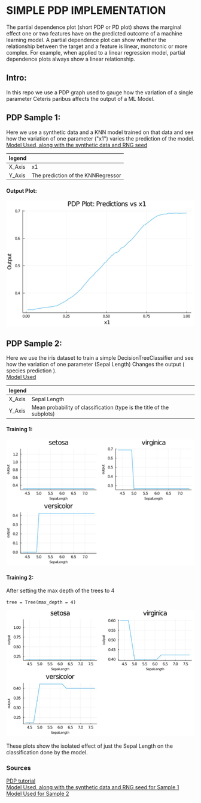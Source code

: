 # SIMPLE PDP IMPLEMENTATION
The partial dependence plot (short PDP or PD plot) shows the marginal effect one or two features have on the predicted outcome of a machine learning model. A partial dependence plot can show whether the relationship between the target and a feature is linear, monotonic or more complex. For example, when applied to a linear regression model, partial dependence plots always show a linear relationship.


## Intro:
In this repo we use a PDP graph used to gauge how the variation of a single parameter Ceteris paribus affects the output of a ML Model.

## PDP Sample 1:
Here we use a synthetic data and a KNN model trained on that data and see how the variation of one parameter ("x1") varies the prediction of the model. 
[Model Used, along with the synthetic data and RNG seed](https://alan-turing-institute.github.io/DataScienceTutorials.jl/getting-started/ensembles/)

| legend ||
| ----------- | ----------- |
|X_Axis| x1|
|Y_Axis| The prediction of the KNNRegressor|

#### Output Plot:
![img 0](images/c3.JPG "Sample 1")


## PDP Sample 2:
Here we use the iris dataset to train a simple DecisionTreeClassifier and see how the variation of one parameter (Sepal Length) Changes the output ( species prediction ). <br/>
[Model Used](https://alan-turing-institute.github.io/MLJ.jl/dev/getting_started/)

| legend ||
| ----------- | ----------- |
|X_Axis| Sepal Length|
|Y_Axis| Mean probability of classification (type is the title of the subplots)|

#### Training 1:
![img 1](images/c1.JPG "Sample 2 Training 1")

#### Training 2:
After setting the max depth of the trees to 4
```
tree = Tree(max_depth = 4)
```
![img 2](images/c2.JPG " Sample 2 Training 2")

These plots show the isolated effect of just the Sepal Length on the classification done by the model. 

### Sources
[PDP tutorial](https://christophm.github.io/interpretable-ml-book/pdp.html) <br/>
[Model Used, along with the synthetic data and RNG seed for Sample 1](https://alan-turing-institute.github.io/DataScienceTutorials.jl/getting-started/ensembles/) <br/>
[Model Used for Sample 2](https://alan-turing-institute.github.io/MLJ.jl/dev/getting_started/)
